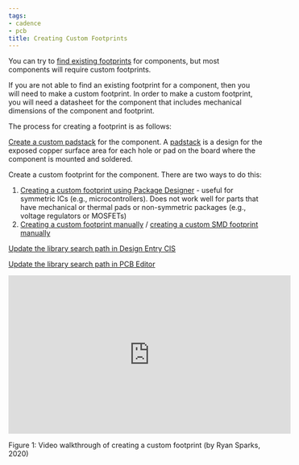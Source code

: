```yaml
---
tags:
- cadence
- pcb
title: Creating Custom Footprints
---
```


You can try to [find existing footprints](/finding-existing-pcb-footprints-for-cadence-pcb-editor/) for components, but most components will require custom footprints.

If you are not able to find an existing footprint for a component, then you will need to make a custom footprint. In order to make a custom footprint, you will need a datasheet for the component that includes mechanical dimensions of the component and footprint.

The process for creating a footprint is as follows:

[Create a custom padstack](/creating-a-custom-padstack-in-cadence/) for the component. A [padstack](https://www.speedingedge.com/PDF-Files/anatomy%20of%20a%20plated%20hole.pdf) is a design for the exposed copper surface area for each hole or pad on the board where the component is mounted and soldered.

Create a custom footprint for the component. There are two ways to do this:

1.  [Creating a custom footprint using Package Designer](/creating-a-custom-pcb-footprint-using-package-designer-in-cadence/) - useful for symmetric ICs (e.g., microcontrollers). Does not work well for parts that have mechanical or thermal pads or non-symmetric packages (e.g., voltage regulators or MOSFETs)
2.  [Creating a custom footprint manually](/creating-a-custom-pcb-footprint-manually-in-cadence/) / [creating a custom SMD footprint manually](/creating-a-custom-smd-footprint-manually-in-cadence/)

[Update the library search path in Design Entry CIS](/changing-the-default-via-padstack-in-cadence-pcb-editor_4/)

[Update the library search path in PCB Editor](/changing-the-default-via-padstack-in-cadence-pcb-editor/)

<iframe width="560" height="315" src="https://www.youtube.com/embed/UFB1-EyFxco" title="YouTube video player" frameborder="0" allow="accelerometer; autoplay; clipboard-write; encrypted-media; gyroscope; picture-in-picture" allowfullscreen></iframe>

Figure 1: Video walkthrough of creating a custom footprint (by Ryan Sparks, 2020)
